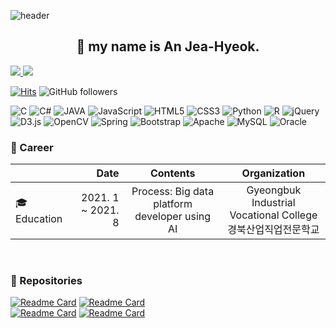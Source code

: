 
![header](https://capsule-render.vercel.app/api?type=waving&text=Hello%20World!&)

<p align="center">
<h2 align="center">👋 my name is An Jea-Hyeok. </h2>
  <a href="https://github.com/kyechan99/capsule-render/labels/Idea">
    <img src="https://img.shields.io/badge/IDEA%20ISSUE%20-%23F7DF1E.svg?&style=for-the-badge&&logoColor=white"/>
  </a>
    <a href="#demo">
    <img src="https://img.shields.io/badge/DEMO%20-%234FC08D.svg?&style=for-the-badge&&logoColor=white"/>
  </a>
  
  [![Hits](https://hits.seeyoufarm.com/api/count/incr/badge.svg?url=https%3A%2F%2Fgithub.com%2Fqkr03210%2F&count_bg=%2379C83D&title_bg=%23555555&icon=github.svg&icon_color=%23080909&title=%EB%B0%A9%EB%AC%B8%EC%9E%90%EC%88%98&edge_flat=false)](https://hits.seeyoufarm.com) ![GitHub followers](https://img.shields.io/github/followers/wogur03157) 
  
<img alt="C" src="https://img.shields.io/badge/c-%2300599C.svg?style=for-the-badge&logo=c&logoColor=white"/> <img alt="C#" src="https://img.shields.io/badge/c%23-%23239120.svg?style=for-the-badge&logo=c-sharp&logoColor=white"/> <img alt="JAVA" src="https://img.shields.io/badge/java-%23ED8B00.svg?style=for-the-badge&logo=java&logoColor=white"/>
<img alt="JavaScript" src="https://img.shields.io/badge/javascript-%23323330.svg?style=for-the-badge&logo=javascript&logoColor=%23F7DF1E"/>
<img alt="HTML5" src="https://img.shields.io/badge/html5-%23E34F26.svg?style=for-the-badge&logo=html5&logoColor=white"/> 
<img alt="CSS3" src="https://img.shields.io/badge/css3-%231572B6.svg?style=for-the-badge&logo=css3&logoColor=white"/> 
<img alt="Python" src="https://img.shields.io/badge/python-%2314354C.svg?style=for-the-badge&logo=python&logoColor=white"/> 
<img alt="R" src="https://img.shields.io/badge/r-%23276DC3.svg?style=for-the-badge&logo=r&logoColor=white"/>
<img alt="jQuery" src="https://img.shields.io/badge/jquery-%230769AD.svg?style=for-the-badge&logo=jquery&logoColor=white"/>
<img alt="D3.js" src="https://img.shields.io/badge/D3-%230769AD.svg?style=for-the-badge&logo=jquery&logoColor=white"/>
<img alt="OpenCV" src="https://img.shields.io/badge/opencv-%23white.svg?style=for-the-badge&logo=opencv&logoColor=white"/> 
<img alt="Spring" src="https://img.shields.io/badge/spring-%236DB33F.svg?style=for-the-badge&logo=spring&logoColor=white"/> 
<img alt="Bootstrap" src="https://img.shields.io/badge/bootstrap-%23563D7C.svg?style=for-the-badge&logo=bootstrap&logoColor=white"/>
<img alt="Apache" src="https://img.shields.io/badge/apache-%23D42029.svg?style=for-the-badge&logo=apache&logoColor=white"/>
<img alt="MySQL" src="https://img.shields.io/badge/mysql-%2300f.svg?style=for-the-badge&logo=mysql&logoColor=white"/> 
<img alt="Oracle" src ="https://img.shields.io/badge/oracle-%23F00000.svg?style=for-the-badge&logo=oracle&logoColor=white" />


</p>

### 💜 Career
<p align="center">

 |                  | Date                        | Contents             |  Organization |
|:--- | ---: | :---: |  :---: |
| 🎓 Education     | 2021. 1 ~ 2021. 8 | Process: Big data platform developer using AI |Gyeongbuk Industrial Vocational College<br/>경북산업직업전문학교| 

</p>
<br/>  

<div style="text-align: left">

### :floppy_disk: Repositories
</div>

<p align="center">

 [![Readme Card](https://github-readme-stats.vercel.app/api/pin/?username=qkr03210&repo=TeamProject)](https://github.com/qkr03210/TeamProject) [![Readme Card](https://github-readme-stats.vercel.app/api/pin/?username=qkr03210&repo=jsp_teamproject)](https://github.com/qkr03210/jsp_teamproject)  
 [![Readme Card](https://github-readme-stats.vercel.app/api/pin/?username=qkr03210&repo=C_Sharp_project)](https://github.com/qkr03210/C_Sharp_project) [![Readme Card](https://github-readme-stats.vercel.app/api/pin/?username=qkr03210&repo=Python_hwp)](https://github.com/qkr03210/Python_hwp)


</p>
<br/>
<p align="center">


<!-- [![Top Langs](https://github-readme-stats.vercel.app/api/top-langs/?username=wogur03157)](https://github.com/wogur03157/github-readme-stats) -->

</p>
<!-- 
#### 💌  Contact
[![Gmail Badge](https://img.shields.io/badge/Gmail-d14836?style=flat-square&logo=Gmail&logoColor=white&link=mailto:wogur03157@naver.com)](mailto:wogur03157@gmail.com)

 -->
